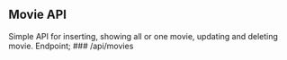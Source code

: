 ## Movie API

Simple API for inserting, showing all or one movie, updating and deleting movie.
Endpoint; ### /api/movies
